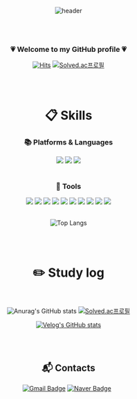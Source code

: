 <div align="center"> 

<!--
**JangSeLim/JangSeLim** is a ✨ _special_ ✨ repository because its `README.md` (this file) appears on your GitHub profile.

Here are some ideas to get you started:

- 🔭 I’m currently working on ...
- 🌱 I’m currently learning ...
- 👯 I’m looking to collaborate on ...
- 🤔 I’m looking for help with ...
- 💬 Ask me about ...
- 📫 How to reach me: ...
- 😄 Pronouns: ...
- ⚡ Fun fact: ...
- 👋
-->

![header](https://capsule-render.vercel.app/api?type=Venom&color=87CEEB&height=150&section=header&text=JangSeLim&fontColor=000000&fontSize=70&animation=fadeIn&fontAlignY=55&desc=@limielife&descAlignY=80&descAlign=80)

  <br/>
   <br/>

### :heartpulse: Welcome to my GitHub profile :heartpulse:

 
[![Hits](https://hits.seeyoufarm.com/api/count/incr/badge.svg?url=https%3A%2F%2Fgithub.com%2FJangSeLim%2Fhit-counter&count_bg=%2387CEEB&title_bg=%23555555&icon=github.svg&icon_color=%23FFFFFF&title=hits&edge_flat=false)](https://hits.seeyoufarm.com)
[![Solved.ac프로필](http://mazassumnida.wtf/api/mini/generate_badge?boj={selim0401})](https://solved.ac/{selim0401})


 <br/>
 <br/>

#  :clipboard: Skills

### 📚 Platforms & Languages

<img src="https://img.shields.io/badge/Python-3776AB?style=flat-square&logo=Python&logoColor=white"/>
<img src="https://img.shields.io/badge/MySQL-4479A1?style=for-the-badge&logo=MySQL&logoColor=white">
<img src="https://img.shields.io/badge/R-276DC3?style=flat-square&logo=R&logoColor=white"/>

 <br/>
  <br/>

### :gem: Tools

<img src="https://img.shields.io/badge/visualstudiocode-007ACC?style=for-the-badge&logo=visualstudiocode&logoColor=white">
<img src="https://img.shields.io/badge/jupyter-F37626?style=for-the-badge&logo=jupyter&logoColor=white">
<img src="https://img.shields.io/badge/awslambda-FF9900?style=for-the-badge&logo=awslambda&logoColor=white">
<img src="https://img.shields.io/badge/amazonrds-527FFF?style=for-the-badge&logo=amazonrds&logoColor=white">
<img src="https://img.shields.io/badge/amazonapigateway-FF4F8B?style=for-the-badge&logo=amazonapigateway&logoColor=white">
<img src="https://img.shields.io/badge/Jira-0052CC?style=for-the-badge&logo=Jira&logoColor=white">
<img src="https://img.shields.io/badge/figma-F24E1E?style=for-the-badge&logo=figma&logoColor=white">
<img src="https://img.shields.io/badge/postman-FF6C37?style=for-the-badge&logo=postman&logoColor=white">
<img src="https://img.shields.io/badge/Git-F05032?style=for-the-badge&logo=Git&logoColor=white">
<img src="https://img.shields.io/badge/github-181717?style=for-the-badge&logo=github&logoColor=white">

      
   <br/>
   <br/>

![Top Langs](https://github-readme-stats.vercel.app/api/top-langs/?username=JangSeLim&layout=compact)

   <br/>
   <br/>

# :pencil2: Study log

 <br/>

![Anurag's GitHub stats](https://github-readme-stats.vercel.app/api?username=JangSeLim&show_icons=true&theme=dracula)
[![Solved.ac프로필](http://mazassumnida.wtf/api/v2/generate_badge?boj=selim0401)](https://solved.ac/selim0401)

[![Velog's GitHub stats](https://velog-readme-stats.vercel.app/api/list?name=limielife)](https://velog.io/@limielife) 

   <br/>
   <br/>
 
## :mailbox_with_mail: Contacts
[![Gmail Badge](https://img.shields.io/badge/Gmail-d14836?style=flat-square&logo=Gmail&logoColor=white&link=mailto:selim0401@gmail.com)](mailto:selim0401@gmail.com)
[![Naver Badge](https://img.shields.io/badge/Naver-03C75A?style=flat-square&logo=Naver&logoColor=white&link=mailto:analayla18@naver.com)](mailto:analayla18@naver.com)
 
